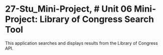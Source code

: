 # 27-Stu_Mini-Project, # Unit 06 Mini-Project: Library of Congress Search Tool

This application searches and displays results from the Library of Congress API.
